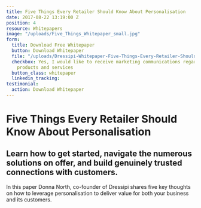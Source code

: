 ```yaml
---
title: Five Things Every Retailer Should Know About Personalisation
date: 2017-08-22 13:19:00 Z
position: 4
resource: Whitepapers
image: "/uploads/Five_Things_Whitepaper_small.jpg"
form:
  title: Download Free Whitepaper
  button: Download Whitepaper
  file: "/uploads/Dressipi-Whitepaper-Five-Things-Every-Retailer-Should-Know-About-Personalisation-a8c06d.pdf"
  checkbox: Yes, I would like to receive marketing communications regarding Dressipi
    products and services
  button_class: whitepaper
  linkedin_tracking: 
testimonial:
  action: Download Whitepaper
---
```


# Five Things Every Retailer Should Know About Personalisation

## Learn how to get started, navigate the numerous solutions on offer, and build genuinely trusted connections with customers.

In this paper Donna North, co-founder of Dressipi shares five key thoughts on how to leverage personalisation to deliver value for both your business and its customers.
